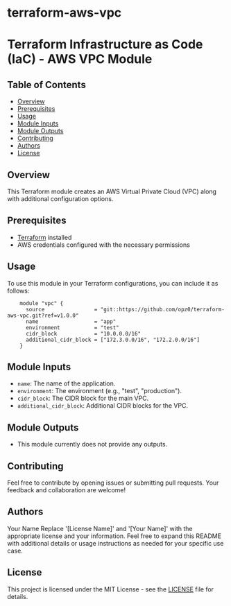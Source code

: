 # terraform-aws-vpc
# Terraform Infrastructure as Code (IaC) - AWS VPC Module

## Table of Contents
- [Overview](#overview)
- [Prerequisites](#prerequisites)
- [Usage](#usage)
- [Module Inputs](#module-inputs)
- [Module Outputs](#module-outputs)
- [Contributing](#contributing)
- [Authors](#authors)
- [License](#license)

## Overview
This Terraform module creates an AWS Virtual Private Cloud (VPC) along with additional configuration options.

## Prerequisites
- [Terraform](https://www.terraform.io/downloads.html) installed
- AWS credentials configured with the necessary permissions

## Usage

To use this module in your Terraform configurations, you can include it as follows:


```hcl
    module "vpc" {
      source                = "git::https://github.com/opz0/terraform-aws-vpc.git?ref=v1.0.0"
      name                  = "app"
      environment           = "test"
      cidr_block            = "10.0.0.0/16"
      additional_cidr_block = ["172.3.0.0/16", "172.2.0.0/16"]
    }
   ```

## Module Inputs

- `name`: The name of the application.
- `environment`: The environment (e.g., "test", "production").
- `cidr_block`: The CIDR block for the main VPC.
- `additional_cidr_block`: Additional CIDR blocks for the VPC.

## Module Outputs

- This module currently does not provide any outputs.

## Contributing
Feel free to contribute by opening issues or submitting pull requests. Your feedback and collaboration are welcome!

## Authors
Your Name Replace '[License Name]' and '[Your Name]' with the appropriate license and your information. Feel free to expand this README with additional details or usage instructions as needed for your specific use case.

## License
This project is licensed under the MIT License - see the [LICENSE](https://github.com/opz0/terraform-aws-vpc/blob/master/LICENSE) file for details.

